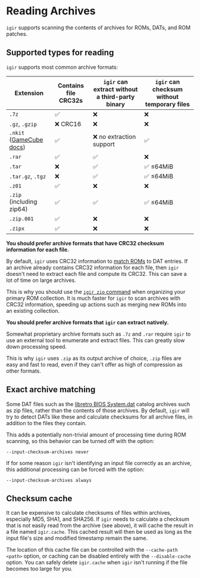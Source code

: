 # Reading Archives

`igir` supports scanning the contents of archives for ROMs, DATs, and ROM patches.

## Supported types for reading

`igir` supports most common archive formats:

| Extension                                                    | Contains file CRC32s | `igir` can extract without a third-party binary | `igir` can checksum without temporary files |
|--------------------------------------------------------------|----------------------|-------------------------------------------------|---------------------------------------------|
| `.7z`                                                        | ✅                    | ❌                                               | ❌                                           |
| `.gz`, `.gzip`                                               | ❌ CRC16              | ❌                                               | ❌                                           |
| `.nkit` ([GameCube docs](../usage/console/gamecube.md#nkit)) | ✅                    | ❌ no extraction support                         | ✅                                           |
| `.rar`                                                       | ✅                    | ✅                                               | ❌                                           |
| `.tar`                                                       | ❌                    | ✅                                               | ✅ ≤64MiB                                    |
| `.tar.gz`, `.tgz`                                            | ❌                    | ✅                                               | ✅ ≤64MiB                                    |
| `.z01`                                                       | ✅                    | ❌                                               | ❌                                           |
| `.zip` (including zip64)                                     | ✅                    | ✅                                               | ✅ ≤64MiB                                    |
| `.zip.001`                                                   | ✅                    | ❌                                               | ❌                                           |
| `.zipx`                                                      | ✅                    | ❌                                               | ❌                                           |

**You should prefer archive formats that have CRC32 checksum information for each file.**

By default, `igir` uses CRC32 information to [match ROMs](../roms/matching.md) to DAT entries. If an archive already contains CRC32 information for each file, then `igir` doesn't need to extract each file and compute its CRC32. This can save a lot of time on large archives.

This is why you should use the [`igir zip` command](../output/writing-archives.md) when organizing your primary ROM collection. It is much faster for `igir` to scan archives with CRC32 information, speeding up actions such as merging new ROMs into an existing collection.

**You should prefer archive formats that `igir` can extract natively.**

Somewhat proprietary archive formats such as `.7z` and `.rar` require `igir` to use an external tool to enumerate and extract files. This can greatly slow down processing speed.

This is why `igir` uses `.zip` as its output archive of choice, `.zip` files are easy and fast to read, even if they can't offer as high of compression as other formats.

## Exact archive matching

Some DAT files such as the [libretro BIOS System.dat](https://github.com/libretro/libretro-database/blob/master/dat/System.dat) catalog archives such as zip files, rather than the contents of those archives. By default, `igir` will try to detect DATs like these and calculate checksums for all archive files, in addition to the files they contain.

This adds a potentially non-trivial amount of processing time during ROM scanning, so this behavior can be turned off with the option:

```text
--input-checksum-archives never
```

If for some reason `igir` isn't identifying an input file correctly as an archive, this additional processing can be forced with the option:

```text
--input-checksum-archives always
```

## Checksum cache

It can be expensive to calculate checksums of files within archives, especially MD5, SHA1, and SHA256. If `igir` needs to calculate a checksum that is not easily read from the archive (see above), it will cache the result in a file named `igir.cache`. This cached result will then be used as long as the input file's size and modified timestamp remain the same.

The location of this cache file can be controlled with the `--cache-path <path>` option, or caching can be disabled entirely with the `--disable-cache` option. You can safely delete `igir.cache` when `igir` isn't running if the file becomes too large for you.
